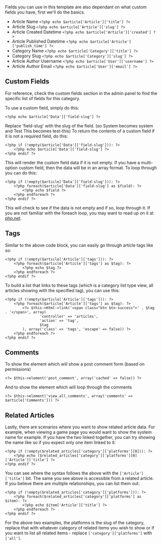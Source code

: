 Fields you can use in this template are also dependant on what custom fields you have, first we'll do the basics.

* Article Name `<?php echo $article['Article']['title'] ?>`
* Article Slug `<?php echo $article['Article']['slug'] ?>`
* Article Created Datetime `<?php echo $article['Article']['created'] ?>`
* Article Published Datetime `<?php echo $article['Article']['publish_time'] ?>`
* Category Name `<?php echo $article['Category']['title'] ?>`
* Category Slug `<?php echo $article['Category']['slug'] ?>`
* Article Author Username `<?php echo $article['User']['username'] ?>`
* Article Author Email `<?php echo $article['User']['email'] ?>`

Custom Fields
-------------

For reference, check the custom fields section in the admin panel to find the specific list of fields for this category.

To use a custom field, simply do this:

`<?php echo $article['Data']['field-slug'] ?>`

Replace 'field-slug' with the slug of the field. (so System becomes system and Test This becomes test-this) To return the contents of a custom field if it is not a required field, do this:

    <?php if (!empty($article['Data']['field-slug'])): ?>
        <?php echo $article['Data']['field-slug'] ?>
    <?php endif ?>

This will render the custom field data if it is not empty. If you have a multi-option custom field, then the data will be in an array format. To loop through you can do this:

    <?php if (!empty($article['Data']['field-slug'])): ?>
        <?php foreach($article['Data']['field-slug'] as $field): ?>
            <?php echo $field ?>
        <?php endforeach ?>
    <?php endif ?>

This will check to see if the data is not empty and if so, loop through it. If you are not familiar with the foreach loop, you may want to read up on it at [php.net](http://www.php.net/manual/en/control-structures.foreach.php).

Tags
----

Similar to the above code block, you can easily go through article tags like so:

    <?php if (!empty($article['Article']['tags'])): ?>
        <?php foreach($article['Article']['tags'] as $tag): ?>
            <?php echo $tag ?>
        <?php endforeach ?>
    <?php endif ?>

To build a list that links to these tags (which is a category list type view, all articles showing with the specified tag), you can use this:

    <?php if (!empty($article['Article']['tags'])): ?>
        <?php foreach($article['Article']['tags'] as $tag): ?>
            <?= $this->Html->link('<span class="btn btn-success">' . $tag . '</span>', array(
                    'controller' => 'articles',
                    'action' => 'tag',
                    $tag
            ), array('class' => 'tags', 'escape' => false)) ?>
        <?php endforeach ?>
    <?php endif ?>

Comments
--------

To show the element which will show a post comment form (based on permissions)

`<?= $this->element('post_comment', array('cached' => false)) ?>`

And to show the element which will loop through the comments

`<?= $this->element('view_all_comments', array('comments' => $article['Comments'])) ?>`

Related Articles
----------------

Lastly, there are scenarios where you want to show related article data. For example, when viewing a game page you would want to show the system name for example.
If you have the two linked together, you can try showing the name like so if you expect only one item linked to it:

    <?php if (!empty($related_articles['category']['platforms'][0])): ?>
        <?php echo ($related_articles['category']['platforms'][0]['Article']['title'] ?>
    <?php endif ?>

You can see where the syntax follows the above with the `['Article']['title']` bit. The same you see above is accessible from a related article. If you believe there are multiple
relationships, you can list them out:

    <?php if (!empty($related_articles['category']['platforms'])): ?>
        <?php foreach($related_articles['category']['platforms'] as $item): ?>
            <?php echo $item['Article']['title'] ?>
        <?php endforeach ?>
    <?php endif ?>

For the above two examples, the platforms is the slug of the category, replace that with whatever category of related items you wish to show or if you want to list all related items -
replace `['category']['platforms']` with `['all']`.